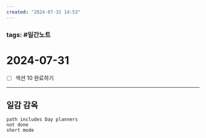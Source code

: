 ```yaml
---
created: "2024-07-31 14:53"
---
```


### tags: #일간노트
  
# 2024-07-31 
- [ ] 섹션 10 완료하기

  
---  
## 일감 감옥  
```tasks  
path includes Day planners
not done  
short mode  
```